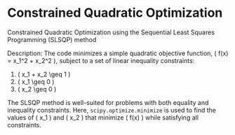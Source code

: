 # Constrained Quadratic Optimization
 Constrained Quadratic Optimization using the Sequential Least Squares Programming (SLSQP) method

Description:
The code minimizes a simple quadratic objective function, \( f(x) = x_1^2 + x_2^2 \), subject to a set of linear inequality constraints:
1. \( x_1 + x_2 \geq 1 \)
2. \( x_1 \geq 0 \)
3. \( x_2 \geq 0 \)

The SLSQP method is well-suited for problems with both equality and inequality constraints. Here, `scipy.optimize.minimize` is used to find the values of \( x_1 \) and \( x_2 \) that minimize \( f(x) \) while satisfying all constraints.
